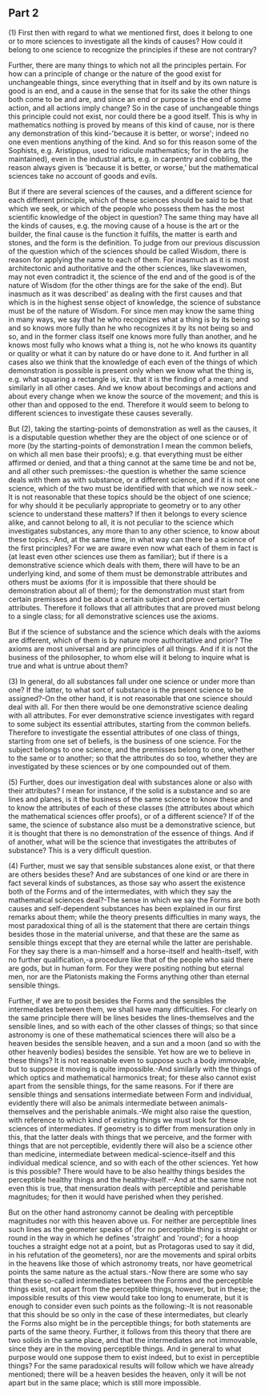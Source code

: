 ## Part 2

(1) First then with regard to what we mentioned first, does it belong to one or to more sciences to investigate all the kinds of causes?
How could it belong to one science to recognize the principles if these are not contrary?

Further, there are many things to which not all the principles pertain.
For how can a principle of change or the nature of the good exist for unchangeable things, since everything that in itself and by its own nature is good is an end, and a cause in the sense that for its sake the other things both come to be and are, and since an end or purpose is the end of some action, and all actions imply change?
So in the case of unchangeable things this principle could not exist, nor could there be a good itself.
This is why in mathematics nothing is proved by means of this kind of cause, nor is there any demonstration of this kind-'because it is better, or worse'; indeed no one even mentions anything of the kind.
And so for this reason some of the Sophists, e.g.
Aristippus, used to ridicule mathematics; for in the arts (he maintained), even in the industrial arts, e.g.
in carpentry and cobbling, the reason always given is 'because it is better, or worse,' but the mathematical sciences take no account of goods and evils.

But if there are several sciences of the causes, and a different science for each different principle, which of these sciences should be said to be that which we seek, or which of the people who possess them has the most scientific knowledge of the object in question?
The same thing may have all the kinds of causes, e.g.
the moving cause of a house is the art or the builder, the final cause is the function it fulfils, the matter is earth and stones, and the form is the definition.
To judge from our previous discussion of the question which of the sciences should be called Wisdom, there is reason for applying the name to each of them.
For inasmuch as it is most architectonic and authoritative and the other sciences, like slavewomen, may not even contradict it, the science of the end and of the good is of the nature of Wisdom (for the other things are for the sake of the end).
But inasmuch as it was described' as dealing with the first causes and that which is in the highest sense object of knowledge, the science of substance must be of the nature of Wisdom.
For since men may know the same thing in many ways, we say that he who recognizes what a thing is by its being so and so knows more fully than he who recognizes it by its not being so and so, and in the former class itself one knows more fully than another, and he knows most fully who knows what a thing is, not he who knows its quantity or quality or what it can by nature do or have done to it.
And further in all cases also we think that the knowledge of each even of the things of which demonstration is possible is present only when we know what the thing is, e.g.
what squaring a rectangle is, viz.
that it is the finding of a mean; and similarly in all other cases.
And we know about becomings and actions and about every change when we know the source of the movement; and this is other than and opposed to the end.
Therefore it would seem to belong to different sciences to investigate these causes severally.

But (2), taking the starting-points of demonstration as well as the causes, it is a disputable question whether they are the object of one science or of more (by the starting-points of demonstration I mean the common beliefs, on which all men base their proofs); e.g.
that everything must be either affirmed or denied, and that a thing cannot at the same time be and not be, and all other such premisses:-the question is whether the same science deals with them as with substance, or a different science, and if it is not one science, which of the two must be identified with that which we now seek.-It is not reasonable that these topics should be the object of one science; for why should it be peculiarly appropriate to geometry or to any other science to understand these matters?
If then it belongs to every science alike, and cannot belong to all, it is not peculiar to the science which investigates substances, any more than to any other science, to know about these topics.-And, at the same time, in what way can there be a science of the first principles?
For we are aware even now what each of them in fact is (at least even other sciences use them as familiar); but if there is a demonstrative science which deals with them, there will have to be an underlying kind, and some of them must be demonstrable attributes and others must be axioms (for it is impossible that there should be demonstration about all of them); for the demonstration must start from certain premisses and be about a certain subject and prove certain attributes.
Therefore it follows that all attributes that are proved must belong to a single class; for all demonstrative sciences use the axioms.

But if the science of substance and the science which deals with the axioms are different, which of them is by nature more authoritative and prior?
The axioms are most universal and are principles of all things.
And if it is not the business of the philosopher, to whom else will it belong to inquire what is true and what is untrue about them?

(3) In general, do all substances fall under one science or under more than one?
If the latter, to what sort of substance is the present science to be assigned?-On the other hand, it is not reasonable that one science should deal with all.
For then there would be one demonstrative science dealing with all attributes.
For ever demonstrative science investigates with regard to some subject its essential attributes, starting from the common beliefs.
Therefore to investigate the essential attributes of one class of things, starting from one set of beliefs, is the business of one science.
For the subject belongs to one science, and the premisses belong to one, whether to the same or to another; so that the attributes do so too, whether they are investigated by these sciences or by one compounded out of them.

(5) Further, does our investigation deal with substances alone or also with their attributes?
I mean for instance, if the solid is a substance and so are lines and planes, is it the business of the same science to know these and to know the attributes of each of these classes (the attributes about which the mathematical sciences offer proofs), or of a different science?
If of the same, the science of substance also must be a demonstrative science, but it is thought that there is no demonstration of the essence of things.
And if of another, what will be the science that investigates the attributes of substance?
This is a very difficult question.

(4) Further, must we say that sensible substances alone exist, or that there are others besides these?
And are substances of one kind or are there in fact several kinds of substances, as those say who assert the existence both of the Forms and of the intermediates, with which they say the mathematical sciences deal?-The sense in which we say the Forms are both causes and self-dependent substances has been explained in our first remarks about them; while the theory presents difficulties in many ways, the most paradoxical thing of all is the statement that there are certain things besides those in the material universe, and that these are the same as sensible things except that they are eternal while the latter are perishable.
For they say there is a man-himself and a horse-itself and health-itself, with no further qualification,-a procedure like that of the people who said there are gods, but in human form.
For they were positing nothing but eternal men, nor are the Platonists making the Forms anything other than eternal sensible things.

Further, if we are to posit besides the Forms and the sensibles the intermediates between them, we shall have many difficulties.
For clearly on the same principle there will be lines besides the lines-themselves and the sensible lines, and so with each of the other classes of things; so that since astronomy is one of these mathematical sciences there will also be a heaven besides the sensible heaven, and a sun and a moon (and so with the other heavenly bodies) besides the sensible.
Yet how are we to believe in these things?
It is not reasonable even to suppose such a body immovable, but to suppose it moving is quite impossible.-And similarly with the things of which optics and mathematical harmonics treat; for these also cannot exist apart from the sensible things, for the same reasons.
For if there are sensible things and sensations intermediate between Form and individual, evidently there will also be animals intermediate between animals-themselves and the perishable animals.-We might also raise the question, with reference to which kind of existing things we must look for these sciences of intermediates.
If geometry is to differ from mensuration only in this, that the latter deals with things that we perceive, and the former with things that are not perceptible, evidently there will also be a science other than medicine, intermediate between medical-science-itself and this individual medical science, and so with each of the other sciences.
Yet how is this possible?
There would have to be also healthy things besides the perceptible healthy things and the healthy-itself.--And at the same time not even this is true, that mensuration deals with perceptible and perishable magnitudes; for then it would have perished when they perished.

But on the other hand astronomy cannot be dealing with perceptible magnitudes nor with this heaven above us.
For neither are perceptible lines such lines as the geometer speaks of (for no perceptible thing is straight or round in the way in which he defines 'straight' and 'round'; for a hoop touches a straight edge not at a point, but as Protagoras used to say it did, in his refutation of the geometers), nor are the movements and spiral orbits in the heavens like those of which astronomy treats, nor have geometrical points the same nature as the actual stars.-Now there are some who say that these so-called intermediates between the Forms and the perceptible things exist, not apart from the perceptible things, however, but in these; the impossible results of this view would take too long to enumerate, but it is enough to consider even such points as the following:-It is not reasonable that this should be so only in the case of these intermediates, but clearly the Forms also might be in the perceptible things; for both statements are parts of the same theory.
Further, it follows from this theory that there are two solids in the same place, and that the intermediates are not immovable, since they are in the moving perceptible things.
And in general to what purpose would one suppose them to exist indeed, but to exist in perceptible things?
For the same paradoxical results will follow which we have already mentioned; there will be a heaven besides the heaven, only it will be not apart but in the same place; which is still more impossible.


